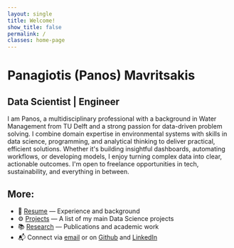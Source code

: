 ```yaml
---
layout: single
title: Welcome!
show_title: false
permalink: /
classes: home-page
---
```


# Panagiotis (Panos) Mavritsakis
<h2 class="typewriter gold-link">Data Scientist | Engineer</h2>

I am Panos, a multidisciplinary professional with a background in Water Management from TU Delft and a strong passion for data-driven problem solving. I combine domain expertise in environmental systems with skills in data science, programming, and analytical thinking to deliver practical, efficient solutions. Whether it's building insightful dashboards, automating workflows, or developing models, I enjoy turning complex data into clear, actionable outcomes. I'm open to freelance opportunities in tech, sustainability, and everything in between.

## More:
- 📄 [Resume](/cv.md/) — Experience and background  
- ⚙️ [Projects](/projects.md/) — A list of my main Data Science projects
- 📚 [Research](/research.md/) — Publications and academic work
- 📬 Connect via [email](mailto:panagiotis.mavritsakis@logikonsolutions.com) or on 
  <a href="https://github.com/Pargo18">Github</a> and
  <a href="https://www.linkedin.com/in/panagiotismavritsakis?utm_source=share&utm_campaign=share_via&utm_content=profile&utm_medium=ios_app">LinkedIn</a>

